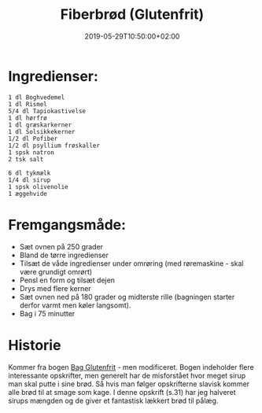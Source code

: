 ﻿---
title: "Fiberbrød (Glutenfrit)"
date: 2019-05-29T10:50:00+02:00
draft: false
---
# Ingredienser:

	1 dl Boghvedemel
	1 dl Rismel
	5/4 dl Tapiokastivelse
	1 dl hørfrø
	1 dl græskarkerner
	1 dl Solsikkekerner
	1/2 dl Pofiber
	1/2 dl psyllium frøskaller
	1 spsk natron
	2 tsk salt
	
	6 dl tykmælk
	1/4 dl sirup
	1 spsk olivenolie
	1 æggehvide

# Fremgangsmåde:

* Sæt ovnen på 250 grader
* Bland de tørre ingredienser
* Tilsæt de våde ingredienser under omrøring (med røremaskine - skal være grundigt omrørt)
* Pensl en form og tilsæt dejen
* Drys med flere kerner
* Sæt ovnen ned på 180 grader og midterste rille (bagningen starter derfor varmt men køler langsomt).
* Bag i 75 minutter


# Historie

Kommer fra bogen [Bag Glutenfrit](https://www.saxo.com/dk/bag-glutenfrit_karin-moberg_indbundet_9788702155556?gclid=CjwKCAjw27jnBRBuEiwAdjQXDPHrQHIy8w2SVfDfTdli9b3mTA8afV9FVLQaqA3sug0x2uVl_t_-ExoCPMMQAvD_BwE) - men modificeret. Bogen indeholder flere interessante opskrifter, men generelt har de misforstået hvor meget sirup man skal putte i sine brød. Så hvis man følger opskrifterne slavisk kommer alle brød til at smage som kage. I denne opskrift (s.31) har jeg halveret sirups mængden og de giver et fantastisk lækkert brød til pålæg.
